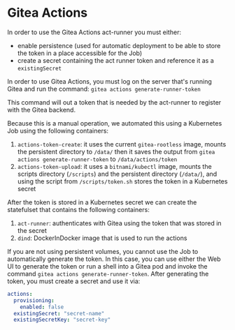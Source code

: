# Gitea Actions

In order to use the Gitea Actions act-runner you must either:
- enable persistence (used for automatic deployment to be able to store the token in a place accessible for the Job)
- create a secret containing the act runner token and reference it as a `existingSecret`

In order to use Gitea Actions, you must log on the server that's running Gitea and run the command:
    `gitea actions generate-runner-token`

This command will out a token that is needed by the act-runner to register with the Gitea backend.

Because this is a manual operation, we automated this using a Kubernetes Job using the following containers:

1) `actions-token-create`: it uses the current `gitea-rootless` image, mounts the persistent directory to `/data/` then it saves the output from `gitea actions generate-runner-token` to `/data/actions/token`
2) `actions-token-upload`: it uses a `bitnami/kubectl` image, mounts the scripts directory (`/scripts`) and
the persistent directory (`/data/`), and using the script from `/scripts/token.sh` stores the token in a Kubernetes secret

After the token is stored in a Kubernetes secret we can create the statefulset that contains the following containers:

1) `act-runner`: authenticates with Gitea using the token that was stored in the secret
2) `dind`: DockerInDocker image that is used to run the actions

If you are not using persistent volumes, you cannot use the Job to automatically generate the token.
In this case, you can use either the Web UI to generate the token or run a shell into a Gitea pod and invoke
the command `gitea actions generate-runner-token`. After generating the token, you must create a secret and use it via:

```yaml
actions:
  provisioning:
    enabled: false
  existingSecret: "secret-name"
  existingSecretKey: "secret-key"
```
